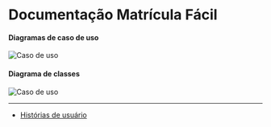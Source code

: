 # Documentação Matrícula Fácil

#### Diagramas de caso de uso

![Caso de uso](http://www.plantuml.com/plantuml/proxy?cache=no&src=https://raw.githubusercontent.com/luccaluchi/laboratorioLDS/main/projeto/diagrama_de_caso_de_uso.puml)

#### Diagrama de classes

![Caso de uso](http://www.plantuml.com/plantuml/proxy?cache=no&src=https://raw.githubusercontent.com/luccaluchi/laboratorioLDS/main/projeto/diagrama_de_classes.puml)

---

- [Histórias de usuário](./user_stories.md)
